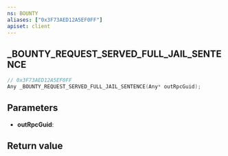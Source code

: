 ```yaml
---
ns: BOUNTY
aliases: ["0x3F73AED12A5EF0FF"]
apiset: client
---
```

## _BOUNTY_REQUEST_SERVED_FULL_JAIL_SENTENCE

```c
// 0x3F73AED12A5EF0FF
Any _BOUNTY_REQUEST_SERVED_FULL_JAIL_SENTENCE(Any* outRpcGuid);
```


## Parameters
* **outRpcGuid**:

## Return value